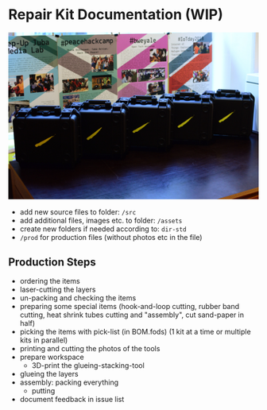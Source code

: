 # Repair Kit Documentation (WIP)

![](assets/Intro.JPG)


- add new source files to folder: `/src`
- add additional files, images etc. to folder: `/assets`
- create new folders if needed according to: `dir-std`
- `/prod` for production files (without photos etc in the file)

## Production Steps

- ordering the items
- laser-cutting the layers
- un-packing and checking the items
- preparing some special items (hook-and-loop cutting, rubber band cutting, heat shrink tubes cutting and "assembly", cut sand-paper in half)
- picking the items with pick-list (in BOM.fods)
  (1 kit at a time or multiple kits in parallel)
- printing and cutting the photos of the tools
- prepare workspace
    - 3D-print the glueing-stacking-tool 
- glueing the layers
- assembly: packing everything
    - putting 
- document feedback in issue list
